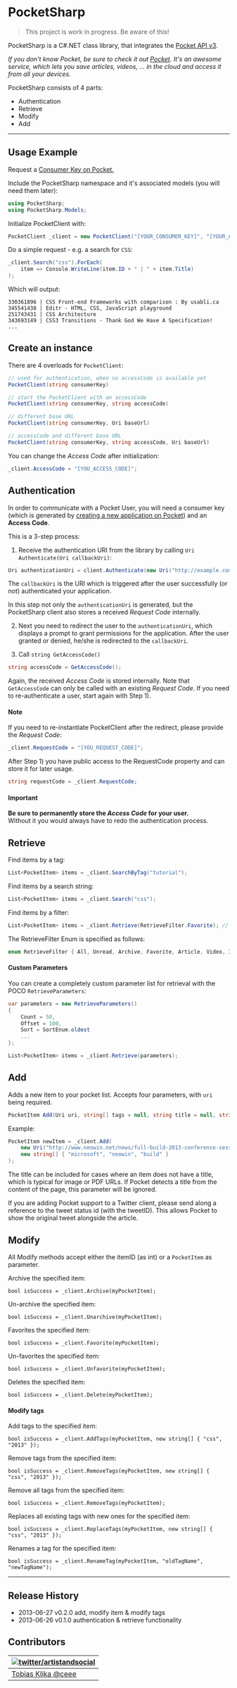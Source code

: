 # PocketSharp

> This project is work in progress. Be aware of this!

PocketSharp is a C#.NET class library, that integrates the [Pocket API v3](http://getpocket.com/developer).

_If you don't know Pocket, be sure to check it out [Pocket](http://getpocket.com). It's an awesome service, which lets you save articles, videos, ... in the cloud and access it from all your devices._

PocketSharp consists of 4 parts:

- Authentication
- Retrieve
- Modify
- Add

---

## Usage Example

Request a [Consumer Key on Pocket.](http://getpocket.com/developer/apps/)

Include the PocketSharp namespace and it's associated models (you will need them later):

```csharp
using PocketSharp;
using PocketSharp.Models;
```

Initialize PocketClient with:

```csharp
PocketClient _client = new PocketClient("[YOUR_CONSUMER_KEY]", "[YOUR_ACCESS_CODE]");
```

Do a simple request - e.g. a search for `CSS`:

```csharp
_client.Search("css").ForEach(
	item => Console.WriteLine(item.ID + " | " + item.Title)
);
```

Which will output:

    330361896 | CSS Front-end Frameworks with comparison : By usabli.ca
    345541438 | Editr - HTML, CSS, JavaScript playground
    251743431 | CSS Architecture
    343693149 | CSS3 Transitions - Thank God We Have A Specification!
	...

## Create an instance

There are 4 overloads for `PocketClient`:

```csharp
// used for authentication, when no accessCode is available yet
PocketClient(string consumerKey)

// start the PocketClient with an accessCode
PocketClient(string consumerKey, string accessCode)

// different base URL
PocketClient(string consumerKey, Uri baseUrl)

// accessCode and different base URL
PocketClient(string consumerKey, string accessCode, Uri baseUrl)
```

You can change the _Access Code_ after initialization:

```csharp
_client.AccessCode = "[YOU_ACCESS_CODE]";
```

## Authentication

In order to communicate with a Pocket User, you will need a consumer key (which is generated by [creating a new application on Pocket](http://getpocket.com/developer/apps/)) and an **Access Code**.

This is a 3-step process:

1) Receive the authentication URI from the library by calling `Uri Authenticate(Uri callbackUri)`:

```csharp
Uri authenticationUri = client.Authenticate(new Uri("http://example.com"));
```

The `callbackUri` is the URI which is triggered after the user successfully (or not) authenticated your application. 

In this step not only the `authenticationUri` is generated, but the PocketSharp client also stores a received _Request Code_ internally.

2) Next you need to redirect the user to the `authenticationUri`, which displays a prompt to grant permissions for the application. After the user granted or denied, he/she is redirected to the `callbackUri`.

3) Call `string GetAccessCode()`

```csharp
string accessCode = GetAccessCode();
```

Again, the received _Access Code_ is stored internally.
Note that `GetAccessCode` can only be called with an existing _Request Code_. If you need to re-authenticate a user, start again with Step 1).

#### Note

If you need to re-instantiate PocketClient after the redirect, please provide the _Request Code_:

```csharp
_client.RequestCode = "[YOU_REQUEST_CODE]";
```

After Step 1) you have public access to the RequestCode property and can store it for later usage.

```csharp
string requestCode = _client.RequestCode;
```

#### Important

**Be sure to permanently store the _Access Code_ for your user.**
<br>
Without it you would always have to redo the authentication process.

## Retrieve

Find items by a tag:

```csharp
List<PocketItem> items = _client.SearchByTag("tutorial");
```

Find items by a search string:

```csharp
List<PocketItem> items = _client.Search("css");
```

Find items by a filter:

```csharp
List<PocketItem> items = _client.Retrieve(RetrieveFilter.Favorite); // only favorites
```

The RetrieveFilter Enum is specified as follows:

```csharp
enum RetrieveFilter { All, Unread, Archive, Favorite, Article, Video, Image }
```

#### Custom Parameters

You can create a completely custom parameter list for retrieval with the POCO `RetrieveParameters`:

```csharp
var parameters = new RetrieveParameters()
{
	Count = 50,
	Offset = 100,
	Sort = SortEnum.oldest
	...
};

List<PocketItem> items = _client.Retrieve(parameters);
```

## Add

Adds a new item to your pocket list.
Accepts four parameters, with `uri` being required.

```csharp
PocketItem Add(Uri uri, string[] tags = null, string title = null, string tweetID = null)
```

Example:

```csharp
PocketItem newItem = _client.Add(
	new Uri("http://www.neowin.net/news/full-build-2013-conference-sessions-listing-revealed"),
	new string[] { "microsoft", "neowin", "build" }
);
```

The title can be included for cases where an item does not have a title, which is typical for image or PDF URLs. If Pocket detects a title from the content of the page, this parameter will be ignored.

If you are adding Pocket support to a Twitter client, please send along a reference to the tweet status id (with the tweetID). This allows Pocket to show the original tweet alongside the article.

## Modify

All Modify methods accept either the itemID (as int) or a `PocketItem` as parameter.

Archive the specified item:

	bool isSuccess = _client.Archive(myPocketItem);

Un-archive the specified item:

	bool isSuccess = _client.Unarchive(myPocketItem);

Favorites the specified item:

	bool isSuccess = _client.Favorite(myPocketItem);

Un-favorites the specified item:

	bool isSuccess = _client.Unfavorite(myPocketItem);

Deletes the specified item:

	bool isSuccess = _client.Delete(myPocketItem);

#### Modify tags

Add tags to the specified item:

	bool isSuccess = _client.AddTags(myPocketItem, new string[] { "css", "2013" });

Remove tags from the specified item:

	bool isSuccess = _client.RemoveTags(myPocketItem, new string[] { "css", "2013" });

Remove all tags from the specified item:

	bool isSuccess = _client.RemoveTags(myPocketItem);

Replaces all existing tags with new ones for the specified item:

	bool isSuccess = _client.ReplaceTags(myPocketItem, new string[] { "css", "2013" });

Renames a tag for the specified item:

	bool isSuccess = _client.RenameTag(myPocketItem, "oldTagName", "newTagName");

---

## Release History

- 2013-06-27 v0.2.0 add, modify item & modify tags
- 2013-06-26 v0.1.0 authentication & retrieve functionality

## Contributors
| [![twitter/artistandsocial](http://gravatar.com/avatar/9c61b1f4307425f12f05d3adb930ba66?s=70)](http://twitter.com/artistandsocial "Follow @artistandsocial on Twitter") |
|---|
| [Tobias Klika @ceee](https://github.com/ceee) |